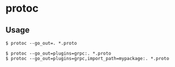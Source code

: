 # protoc

## Usage

    $ protoc --go_out=. *.proto

    $ protoc --go_out=plugins=grpc:. *.proto
    $ protoc --go_out=plugins=grpc,import_path=mypackage:. *.proto
